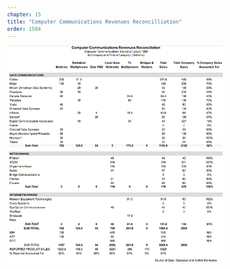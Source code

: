 ```yaml
---
chapter: 15
title: "Computer Communications Revenues Reconcilliation"
order: 1504
---
```


![Computer Communications Revenues Reconcilliation](/assets/img/a.4.png)